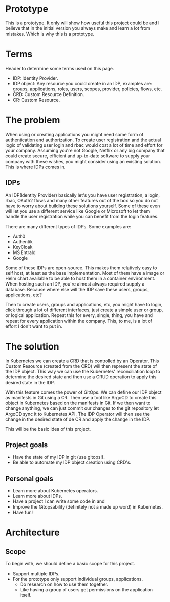 # Prototype
This is a prototype.
It only will show how useful this project could be and I believe that in the initial version you always make and learn a lot from mistakes. Which is why this is a prototype.

# Terms
Header to determine some terms used on this page.
- IDP: Identity Provider.
- IDP object: Any resource you could create in an IDP, examples are: groups, applications, roles, users, scopes, provider, policies, flows, etc. 
- CRD: Custom Resource Definition.
- CR: Custom Resource.

# The problem
When using or creating applications you might need some form of authentication and authorization. To create user registration and the actual logic of validating user login and rbac would cost a lot of time and effort for your company. Assuming you're not Google, Netflix or any big company that could create secure, efficient and up-to-date software to supply your company with these wishes, you might consider using an existing solution. This is where IDPs comes in.

## IDPs
An IDP(Identity Provider) basically let's you have user registration, a login, rbac, OAuth2 flows and many other features out of the box so you do not have to worry about building these solutions yourself. Some of these even will let you use a different service like Google or Microsoft to let them handle the user registration while you can benefit from the login features. 

There are many different types of IDPs. Some examples are:
- Auth0
- Authentik
- KeyCloak
- MS EntraId
- Google

Some of these IDPs are open-source. This makes them relatively easy to self host, at least as the base implementation. Most of them have a image or Helm chart available to be able to host them in a container environment. When hosting such an IDP, you're almost always required supply a database. Because where else will the IDP save these users, groups, applications, etc?

Then to create users, groups and applications, etc, you might have to login, click through a lot of different interfaces, just create a simple user or group, or logical application. Repeat this for every, single, thing, you have and repeat for every application within the company. This, to me, is a lot of effort I don't want to put in.

# The solution
In Kubernetes we can create a CRD that is controlled by an Operator. This Custom Resource (created from the CRD) will then represent the state of the IDP object. This way we can use the Kubernetes' reconciliation loop to determine the desired state and then use a CRUD operation to apply this desired state in the IDP.

With this feature comes the power of GitOps. We can define our IDP object as manifests in Git using a CR. Then use a tool like ArgoCD to create this object in Kubernetes based on the manifests in Git. If we then want to change anything, we can just commit our changes to the git repository let ArgoCD sync it to Kubernetes API. The IDP Operator will then see the change in the desired state of de CR and apply the change in the IDP.

This will be the basic idea of this project.

## Project goals
- Have the state of my IDP in git (use gitops!).
- Be able to automate my IDP object creation using CRD's.

## Personal goals
- Learn more about Kubernetes operators.
- Learn more about IDPs.
- Have a project I can write some code in and 
- Improve the Gitopsability (definitely not a made up word) in Kubernetes.
- Have fun!

# Architecture

## Scope
To begin with, we should define a basic scope for this project.

- Support multiple IDPs.
- For the prototype only support individual groups, applications.
    - Do research on how to use them together.
    - Like having a group of users get permissions on the application itself.
    